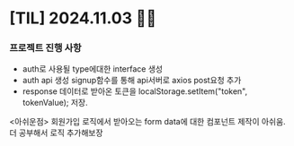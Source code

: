 # [TIL] 2024.11.03 ✌🏻

### 프로젝트 진행 사항
- auth로 사용될 type에대한 interface 생성
- auth api 생성 signup함수를 통해 api서버로 axios post요청 추가
- response 데이터로 받아온 토큰을 localStorage.setItem("token", tokenValue); 저장.

<아쉬운점> 회원가입 로직에서 받아오는 form data에 대한 컴포넌트 제작이 아쉬움. 더 공부해서 로직 추가해보장
